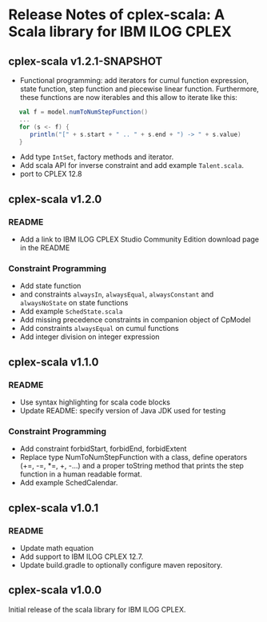 # Release Notes of cplex-scala: A Scala library for IBM ILOG CPLEX

## cplex-scala v1.2.1-SNAPSHOT

  * Functional programming: add iterators for cumul function expression, state function, step function and piecewise 
  linear function. Furthermore, these functions are now iterables and this allow to iterate like 
  this:
  ```scala
     val f = model.numToNumStepFunction()
     ...
     for (s <- f) {
        println("[" + s.start + " .. " + s.end + ") -> " + s.value)
     }
  ```
  * Add type `IntSet`, factory methods and iterator.
  * Add scala API for inverse constraint and add example `Talent.scala`.
  * port to CPLEX 12.8
  
  
## cplex-scala v1.2.0

### README

 * Add a link to IBM ILOG CPLEX Studio Community Edition download page in the README

### Constraint Programming

 * Add state function
 * and constraints `alwaysIn`, `alwaysEqual`, `alwaysConstant` and `alwaysNoState` on state functions
 * Add example `SchedState.scala`
 * Add missing precedence constraints in companion object of CpModel
 * Add constraints `alwaysEqual` on cumul functions
 * Add integer division on integer expression

## cplex-scala v1.1.0

### README

  * Use syntax highlighting for scala code blocks
  * Update README: specify version of Java JDK used for testing

### Constraint Programming

  * Add constraint forbidStart, forbidEnd, forbidExtent
  * Replace type NumToNumStepFunction with a class, define operators (+=, -=, *=, +, -...) and a proper toString method that prints the step function in a human readable format.
  * Add example SchedCalendar.
  
## cplex-scala v1.0.1

### README

  * Update math equation
  * Add support to IBM ILOG CPLEX 12.7. 
  * Update build.gradle to optionally configure maven repository.
  
## cplex-scala v1.0.0

Initial release of the scala library for IBM ILOG CPLEX.